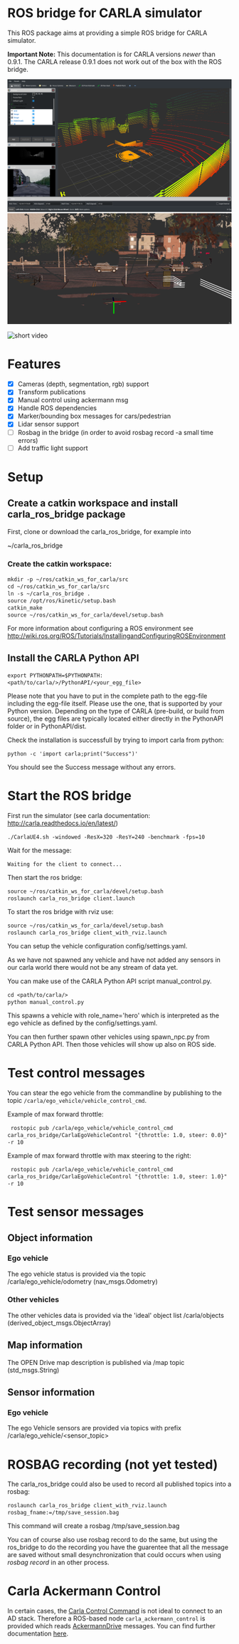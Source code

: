 
# ROS bridge for CARLA simulator

This ROS package aims at providing a simple ROS bridge for CARLA simulator.

__Important Note:__
This documentation is for CARLA versions *newer* than 0.9.1. The CARLA release 0.9.1
does not work out of the box with the ROS bridge.

![rviz setup](./docs/images/rviz_carla_default.png "rviz")
![depthcloud](./docs/images/depth_cloud_and_lidar.png "depthcloud")

![short video](https://youtu.be/S_NoN2GBtdY)


# Features

- [x] Cameras (depth, segmentation, rgb) support
- [x] Transform publications
- [x] Manual control using ackermann msg
- [x] Handle ROS dependencies
- [x] Marker/bounding box messages for cars/pedestrian
- [x] Lidar sensor support
- [ ] Rosbag in the bridge (in order to avoid rosbag record -a small time errors)
- [ ] Add traffic light support

# Setup

## Create a catkin workspace and install carla_ros_bridge package

First, clone or download the carla_ros_bridge, for example into

   ~/carla_ros_bridge

### Create the catkin workspace:

    mkdir -p ~/ros/catkin_ws_for_carla/src
    cd ~/ros/catkin_ws_for_carla/src
    ln -s ~/carla_ros_bridge .
    source /opt/ros/kinetic/setup.bash
    catkin_make
    source ~/ros/catkin_ws_for_carla/devel/setup.bash

For more information about configuring a ROS environment see
http://wiki.ros.org/ROS/Tutorials/InstallingandConfiguringROSEnvironment

## Install the CARLA Python API

    export PYTHONPATH=$PYTHONPATH:<path/to/carla/>/PythonAPI/<your_egg_file>

Please note that you have to put in the complete path to the egg-file including
the egg-file itself. Please use the one, that is supported by your Python version.
Depending on the type of CARLA (pre-build, or build from source), the egg files
are typically located either directly in the PythonAPI folder or in PythonAPI/dist.

Check the installation is successfull by trying to import carla from python:

    python -c 'import carla;print("Success")'

You should see the Success message without any errors.

# Start the ROS bridge

First run the simulator (see carla documentation: http://carla.readthedocs.io/en/latest/)

    ./CarlaUE4.sh -windowed -ResX=320 -ResY=240 -benchmark -fps=10


Wait for the message:

    Waiting for the client to connect...

Then start the ros bridge:

    source ~/ros/catkin_ws_for_carla/devel/setup.bash
    roslaunch carla_ros_bridge client.launch

To start the ros bridge with rviz use:

    source ~/ros/catkin_ws_for_carla/devel/setup.bash
    roslaunch carla_ros_bridge client_with_rviz.launch

You can setup the vehicle configuration config/settings.yaml.

As we have not spawned any vehicle and have not added any sensors in our carla world there would not be any stream of data yet.

You can make use of the CARLA Python API script manual_control.py.
```
cd <path/to/carla/>
python manual_control.py
```
This spawns a vehicle with role_name='hero' which is interpreted as the ego
vehicle as defined by the config/settings.yaml.

You can then further spawn other vehicles using spawn_npc.py from CARLA Python API.
Then those vehicles will show up also on ROS side.

# Test control messages

You can stear the ego vehicle from the commandline by publishing to the topic ```/carla/ego_vehicle/vehicle_control_cmd```.

Example of max forward throttle:

     rostopic pub /carla/ego_vehicle/vehicle_control_cmd carla_ros_bridge/CarlaEgoVehicleControl "{throttle: 1.0, steer: 0.0}" -r 10


Example of max forward throttle with max steering to the right:

     rostopic pub /carla/ego_vehicle/vehicle_control_cmd carla_ros_bridge/CarlaEgoVehicleControl "{throttle: 1.0, steer: 1.0}" -r 10


# Test sensor messages

## Object information

### Ego vehicle

The ego vehicle status is provided via the topic /carla/ego_vehicle/odometry (nav_msgs.Odometry)

### Other vehicles

The other vehicles data is provided via the 'ideal' object list /carla/objects (derived_object_msgs.ObjectArray)

## Map information

The OPEN Drive map description is published via /map topic (std_msgs.String)

## Sensor information

### Ego vehicle
The ego Vehicle sensors are provided via topics with prefix /carla/ego_vehicle/<sensor_topic>


# ROSBAG recording (not yet tested)

The carla_ros_bridge could also be used to record all published topics into a rosbag:

    roslaunch carla_ros_bridge client_with_rviz.launch rosbag_fname:=/tmp/save_session.bag

This command will create a rosbag /tmp/save_session.bag

You can of course also use rosbag record to do the same, but using the ros_bridge to do the recording you have the guarentee that all the message are saved without small desynchronization that could occurs when using *rosbag record* in an other process.

# Carla Ackermann Control

In certain cases, the [Carla Control Command](carla_ros_bridge/msg/CarlaEgoVehicleControl.msg) is not ideal to connect to an AD stack.
Therefore a ROS-based node ```carla_ackermann_control``` is provided which reads [AckermannDrive](http://docs.ros.org/api/ackermann_msgs/html/msg/AckermannDrive.html) messages.
You can find further documentation [here](carla_ackermann_control/README.md).


